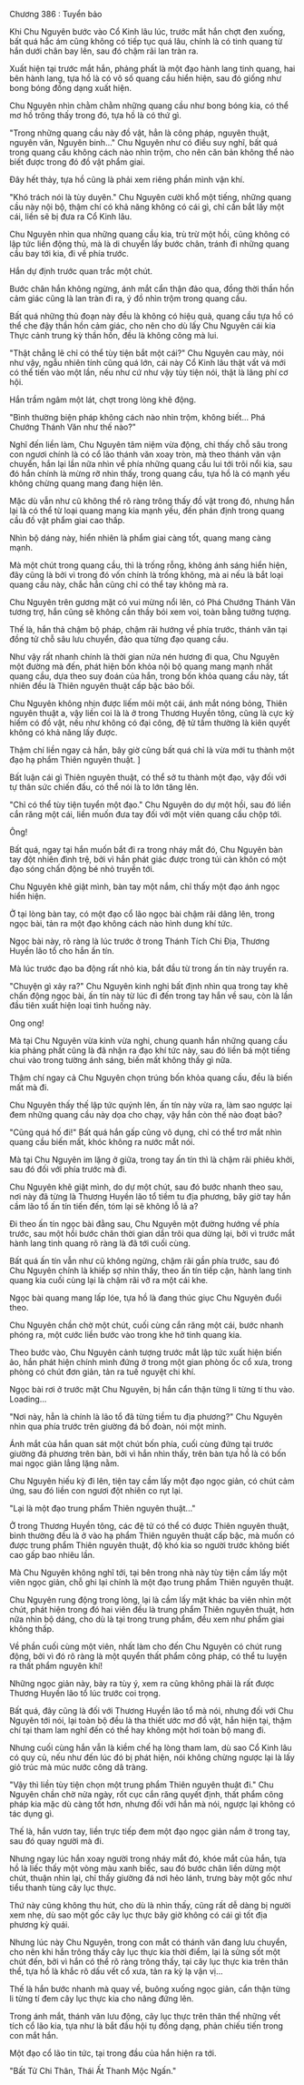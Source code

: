 




Chương 386 : Tuyển bảo


Khi Chu Nguyên bước vào Cổ Kinh lâu lúc, trước mắt hắn chợt đen xuống, bất quá hắc ám cũng không có tiếp tục quá lâu, chính là có tinh quang từ hắn dưới chân bay lên, sau đó chậm rãi lan tràn ra.

Xuất hiện tại trước mắt hắn, phảng phất là một đạo hành lang tinh quang, hai bên hành lang, tựa hồ là có vô số quang cầu hiển hiện, sau đó giống như bong bóng đồng dạng xuất hiện.

Chu Nguyên nhìn chằm chằm những quang cầu như bong bóng kia, có thể mơ hồ trông thấy trong đó, tựa hồ là có thứ gì.

"Trong những quang cầu này đồ vật, hẳn là công pháp, nguyên thuật, nguyên văn, Nguyên binh..." Chu Nguyên như có điều suy nghĩ, bất quá trong quang cầu không cách nào nhìn trộm, cho nên căn bản không thể nào biết được trong đó đồ vật phẩm giai.

Đây hết thảy, tựa hồ cũng là phải xem riêng phần mình vận khí.

"Khó trách nói là tùy duyên." Chu Nguyên cười khổ một tiếng, những quang cầu này nội bộ, thậm chí có khả năng không có cái gì, chỉ cần bắt lấy một cái, liền sẽ bị đưa ra Cổ Kinh lâu.

Chu Nguyên nhìn qua những quang cầu kia, trù trừ một hồi, cũng không có lập tức liền động thủ, mà là di chuyển lấy bước chân, tránh đi những quang cầu bay tới kia, đi về phía trước.

Hắn dự định trước quan trắc một chút.

Bước chân hắn không ngừng, ánh mắt cẩn thận đảo qua, đồng thời thần hồn cảm giác cũng là lan tràn đi ra, ý đồ nhìn trộm trong quang cầu.

Bất quá những thủ đoạn này đều là không có hiệu quả, quang cầu tựa hồ có thể che đậy thần hồn cảm giác, cho nên cho dù lấy Chu Nguyên cái kia Thực cảnh trung kỳ thần hồn, đều là không công mà lui.

"Thật chẳng lẽ chỉ có thể tùy tiện bắt một cái?" Chu Nguyên cau mày, nói như vậy, ngẫu nhiên tính cũng quá lớn, cái này Cổ Kinh lâu thật vất vả mới có thể tiến vào một lần, nếu như cứ như vậy tùy tiện nói, thật là lãng phí cơ hội.

Hắn trầm ngâm một lát, chợt trong lòng khẽ động.

"Bình thường biện pháp không cách nào nhìn trộm, không biết... Phá Chướng Thánh Văn như thế nào?"

Nghĩ đến liền làm, Chu Nguyên tâm niệm vừa động, chỉ thấy chỗ sâu trong con ngươi chính là có cổ lão thánh văn xoay tròn, mà theo thánh văn vận chuyển, hắn lại lần nữa nhìn về phía những quang cầu lui tới trôi nổi kia, sau đó hắn chính là mừng rỡ nhìn thấy, trong quang cầu, tựa hồ là có mạnh yếu không chừng quang mang đang hiện lên.

Mặc dù vẫn như cũ không thể rõ ràng trông thấy đồ vật trong đó, nhưng hắn lại là có thể từ loại quang mang kia mạnh yếu, đến phán định trong quang cầu đồ vật phẩm giai cao thấp.

Nhìn bộ dáng này, hiển nhiên là phẩm giai càng tốt, quang mang càng mạnh.

Mà một chút trong quang cầu, thì là trống rỗng, không ánh sáng hiển hiện, đây cũng là bởi vì trong đó vốn chính là trống không, mà ai nếu là bắt loại quang cầu này, chắc hẳn cũng chỉ có thể tay không mà ra.

Chu Nguyên trên gương mặt có vui mừng nổi lên, có Phá Chướng Thánh Văn tương trợ, hắn cũng sẽ không cần thầy bói xem voi, toàn bằng tưởng tượng.

Thế là, hắn thả chậm bộ pháp, chậm rãi hướng về phía trước, thánh văn tại đồng tử chỗ sâu lưu chuyển, đảo qua từng đạo quang cầu.

Như vậy rất nhanh chính là thời gian nửa nén hương đi qua, Chu Nguyên một đường mà đến, phát hiện bốn khỏa nội bộ quang mang mạnh nhất quang cầu, dựa theo suy đoán của hắn, trong bốn khỏa quang cầu này, tất nhiên đều là Thiên nguyên thuật cấp bậc bảo bối.

Chu Nguyên không nhịn được liếm môi một cái, ánh mắt nóng bỏng, Thiên nguyên thuật a, vậy liền coi là là ở trong Thương Huyền tông, cũng là cực kỳ hiếm có đồ vật, nếu như không có đại công, đệ tử tầm thường là kiên quyết không có khả năng lấy được.

Thậm chí liền ngay cả hắn, bây giờ cũng bất quá chỉ là vừa mới tu thành một đạo hạ phẩm Thiên nguyên thuật. ]

Bất luận cái gì Thiên nguyên thuật, có thể sở tu thành một đạo, vậy đối với tự thân sức chiến đấu, có thể nói là to lớn tăng lên.

"Chỉ có thể tùy tiện tuyển một đạo." Chu Nguyên do dự một hồi, sau đó liền cắn răng một cái, liền muốn đưa tay đối với một viên quang cầu chộp tới.

Ông!

Bất quá, ngay tại hắn muốn bắt đi ra trong nháy mắt đó, Chu Nguyên bàn tay đột nhiên đình trệ, bởi vì hắn phát giác được trong túi càn khôn có một đạo sóng chấn động bé nhỏ truyền tới.

Chu Nguyên khẽ giật mình, bàn tay một nắm, chỉ thấy một đạo ánh ngọc hiển hiện.

Ở tại lòng bàn tay, có một đạo cổ lão ngọc bài chậm rãi dâng lên, trong ngọc bài, tản ra một đạo không cách nào hình dung khí tức.

Ngọc bài này, rõ ràng là lúc trước ở trong Thánh Tích Chi Địa, Thương Huyền lão tổ cho hắn ấn tín.

Mà lúc trước đạo ba động rất nhỏ kia, bắt đầu từ trong ấn tín này truyền ra.

"Chuyện gì xảy ra?" Chu Nguyên kinh nghi bất định nhìn qua trong tay khẽ chấn động ngọc bài, ấn tín này từ lúc đi đến trong tay hắn về sau, còn là lần đầu tiên xuất hiện loại tình huống này.

Ong ong!

Mà tại Chu Nguyên vừa kinh vừa nghi, chung quanh hắn những quang cầu kia phảng phất cũng là đã nhận ra đạo khí tức này, sau đó liền bá một tiếng chui vào trong tường ánh sáng, biến mất không thấy gì nữa.

Thậm chí ngay cả Chu Nguyên chọn trúng bốn khỏa quang cầu, đều là biến mất mà đi.

Chu Nguyên thấy thế lập tức quýnh lên, ấn tín này vừa ra, làm sao ngược lại đem những quang cầu này dọa cho chạy, vậy hắn còn thế nào đoạt bảo?

"Cũng quá hố đi!" Bất quá hắn gấp cũng vô dụng, chỉ có thể trơ mắt nhìn quang cầu biến mất, khóc không ra nước mắt nói.

Mà tại Chu Nguyên im lặng ở giữa, trong tay ấn tín thì là chậm rãi phiêu khởi, sau đó đối với phía trước mà đi.

Chu Nguyên khẽ giật mình, do dự một chút, sau đó bước nhanh theo sau, nơi này đã từng là Thương Huyền lão tổ tiềm tu địa phương, bây giờ tay hắn cầm lão tổ ấn tín tiến đến, tóm lại sẽ không lỗ lả a?

Đi theo ấn tín ngọc bài đằng sau, Chu Nguyên một đường hướng về phía trước, sau một hồi bước chân thời gian dần trôi qua dừng lại, bởi vì trước mắt hành lang tinh quang rõ ràng là đã tới cuối cùng.

Bất quá ấn tín vẫn như cũ không ngừng, chậm rãi gần phía trước, sau đó Chu Nguyên chính là khiếp sợ nhìn thấy, theo ấn tín tiếp cận, hành lang tinh quang kia cuối cùng lại là chậm rãi vỡ ra một cái khe.

Ngọc bài quang mang lấp lóe, tựa hồ là đang thúc giục Chu Nguyên đuổi theo.

Chu Nguyên chần chờ một chút, cuối cùng cắn răng một cái, bước nhanh phóng ra, một cước liền bước vào trong khe hở tinh quang kia.

Theo bước vào, Chu Nguyên cảnh tượng trước mắt lập tức xuất hiện biến ảo, hắn phát hiện chính mình đứng ở trong một gian phòng ốc cổ xưa, trong phòng có chút đơn giản, tản ra tuế nguyệt chi khí.

Ngọc bài rơi ở trước mặt Chu Nguyên, bị hắn cẩn thận từng li từng tí thu vào. Loading...

"Nơi này, hẳn là chính là lão tổ đã từng tiềm tu địa phương?" Chu Nguyên nhìn qua phía trước trên giường đá bồ đoàn, nói một mình.

Ánh mắt của hắn quan sát một chút bốn phía, cuối cùng đứng tại trước giường đá phương trên bàn, bởi vì hắn nhìn thấy, trên bàn tựa hồ là có bốn mai ngọc giản lẳng lặng nằm.

Chu Nguyên hiếu kỳ đi lên, tiện tay cầm lấy một đạo ngọc giản, có chút cảm ứng, sau đó liền con ngươi đột nhiên co rụt lại.

"Lại là một đạo trung phẩm Thiên nguyên thuật..."

Ở trong Thương Huyền tông, các đệ tử có thể có được Thiên nguyên thuật, bình thường đều là ở vào hạ phẩm Thiên nguyên thuật cấp bậc, mà muốn có được trung phẩm Thiên nguyên thuật, độ khó kia so người trước không biết cao gấp bao nhiêu lần.

Mà Chu Nguyên không nghĩ tới, tại bên trong nhà này tùy tiện cầm lấy một viên ngọc giản, chỗ ghi lại chính là một đạo trung phẩm Thiên nguyên thuật.

Chu Nguyên rung động trong lòng, lại là cầm lấy mặt khác ba viên nhìn một chút, phát hiện trong đó hai viên đều là trung phẩm Thiên nguyên thuật, hơn nữa nhìn bộ dáng, cho dù là tại trong trung phẩm, đều xem như phẩm giai không thấp.

Về phần cuối cùng một viên, nhất làm cho đến Chu Nguyên có chút rung động, bởi vì đó rõ ràng là một quyển thất phẩm công pháp, có thể tu luyện ra thất phẩm nguyên khí!

Những ngọc giản này, bày ra tùy ý, xem ra cũng không phải là rất được Thương Huyền lão tổ lúc trước coi trọng.

Bất quá, đây cũng là đối với Thương Huyền lão tổ mà nói, nhưng đối với Chu Nguyên tới nói, lại toàn bộ đều là tha thiết ước mơ đồ vật, hắn hiện tại, thậm chí tại tham lam nghĩ đến có thể hay không một hơi toàn bộ mang đi.

Nhưng cuối cùng hắn vẫn là kiềm chế hạ lòng tham lam, dù sao Cổ Kinh lâu có quy củ, nếu như đến lúc đó bị phát hiện, nói không chừng ngược lại là lấy giỏ trúc mà múc nước công dã tràng.

"Vậy thì liền tùy tiện chọn một trung phẩm Thiên nguyên thuật đi." Chu Nguyên chần chờ nửa ngày, rốt cục cắn răng quyết định, thất phẩm công pháp kia mặc dù càng tốt hơn, nhưng đối với hắn mà nói, ngược lại không có tác dụng gì.

Thế là, hắn vươn tay, liền trực tiếp đem một đạo ngọc giản nắm ở trong tay, sau đó quay người mà đi.

Nhưng ngay lúc hắn xoay người trong nháy mắt đó, khóe mắt của hắn, tựa hồ là liếc thấy một vòng màu xanh biếc, sau đó bước chân liền dừng một chút, thuận nhìn lại, chỉ thấy giường đá nơi hẻo lánh, trưng bày một gốc như tiểu thanh tùng cây lục thực.

Thứ này cũng không thu hút, cho dù là nhìn thấy, cũng rất dễ dàng bị người xem nhẹ, dù sao một gốc cây lục thực bây giờ không có cái gì tốt địa phương kỳ quái.

Nhưng lúc này Chu Nguyên, trong con mắt có thánh văn đang lưu chuyển, cho nên khi hắn trông thấy cây lục thực kia thời điểm, lại là sửng sốt một chút đến, bởi vì hắn có thể rõ ràng trông thấy, tại cây lục thực kia trên thân thể, tựa hồ là khắc rõ dấu vết cổ xưa, tản ra kỳ lạ vận vị...

Thế là hắn bước nhanh mà quay về, buông xuống ngọc giản, cẩn thận từng li từng tí đem cây lục thực kia cho nâng đứng lên.

Trong ánh mắt, thánh văn lưu động, cây lục thực trên thân thể những vết tích cổ lão kia, tựa như là bắt đầu hội tụ đồng dạng, phản chiếu tiến trong con mắt hắn.

Một đạo cổ lão tin tức, tại trong đầu của hắn hiện ra tới.

"Bất Tử Chi Thân, Thái Ất Thanh Mộc Ngấn."




